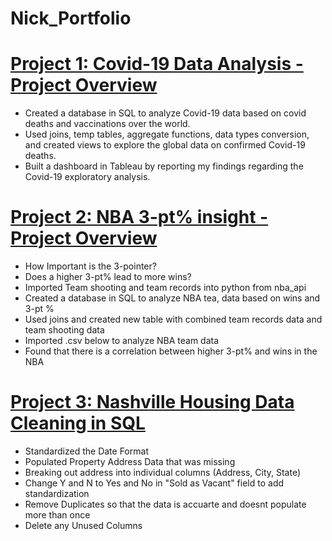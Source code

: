 # Nick_Portfolio

# [Project 1: Covid-19 Data Analysis - Project Overview](https://github.com/nmonteith1993/Nick_Portfolio_Projects/blob/main/Covid%20Portfolio%20Project%20Data%20Exploration)
- Created a database in SQL to analyze Covid-19 data based on covid deaths and vaccinations over the world.
- Used joins, temp tables, aggregate functions, data types conversion, and created views to explore the global data on confirmed Covid-19 deaths.
- Built a dashboard in Tableau by reporting my findings regarding the Covid-19 exploratory analysis.

# [Project 2: NBA 3-pt% insight - Project Overview](https://github.com/nmonteith1993/Nick_Portfolio_Projects/blob/main/3-pt%25%20Win%20Games.ipynb)
- How Important is the 3-pointer?
- Does a higher 3-pt% lead to more wins?
- Imported Team shooting and team records into python from nba_api
- Created a database in SQL to analyze NBA tea, data based on wins and 3-pt %
- Used joins and created new table with combined team records data and team shooting data
- Imported .csv below to analyze NBA team data
- Found that there is a correlation between higher 3-pt% and wins in the NBA

# [Project 3: Nashville Housing Data Cleaning in SQL](https://github.com/nmonteith1993/Nick_Portfolio_Projects/blob/main/Nashville_Housing_Data_Cleaning.sql)
- Standardized the Date Format
- Populated Property Address Data that was missing
- Breaking out address into individual columns (Address, City, State)
- Change Y and N to Yes and No in "Sold as Vacant" field to add standardization
- Remove Duplicates so that the data is accuarte and doesnt populate more than once
- Delete any Unused Columns
